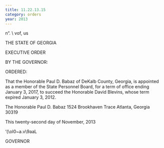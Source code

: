 ```yaml
---
title: 11.22.13.15
category: orders
year: 2013
---
```

 

n“. \ vof,
us

THE STATE OF GEORGIA

EXECUTIVE ORDER

BY THE GOVERNOR:

ORDERED:

That the Honorable Paul D. Babaz of DeKalb County, Georgia, is
appointed as a member of the State Personnel Board, for a term of
office ending January 3, 2017, to succeed the Honorable David
Blevins, whose term expired January 3, 2012.

The Honorable Paul D. Babaz
1524 Brookhaven Trace
Atlanta, Georgia 30319

This twenty-second day of November, 2013

‘(\oI0~a.v\9aaL

GOVERNOR

